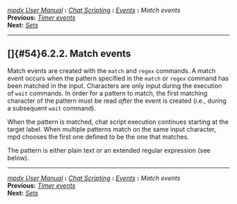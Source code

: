 [*mpdx User Manual*](README.md) **:** [*Chat Scripting*](mpd50.md)
**:** [*Events*](mpd52.md) **:** *Match events*\
**Previous:** [*Timer events*](mpd53.md)\
**Next:** [*Sets*](mpd55.md)

------------------------------------------------------------------------

## []{#54}6.2.2. Match events

Match events are created with the `match` and `regex` commands. A match
event occurs when the pattern specified in the `match` or `regex`
command has been matched in the input. Characters are only input during
the execution of `wait` commands. In order for a pattern to match, the
first matching character of the pattern must be read *after* the event
is created (i.e., during a subsequent `wait` command).

When the pattern is matched, chat script execution continues starting at
the target label. When multiple patterns match on the same input
character, mpd chooses the first one defined to be the one that matches.

The pattern is either plain text or an extended regular expression (see
below).

------------------------------------------------------------------------

[*mpdx User Manual*](README.md) **:** [*Chat Scripting*](mpd50.md)
**:** [*Events*](mpd52.md) **:** *Match events*\
**Previous:** [*Timer events*](mpd53.md)\
**Next:** [*Sets*](mpd55.md)
